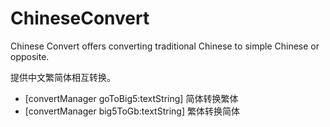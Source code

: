 ChineseConvert
==============

Chinese Convert offers converting traditional Chinese to simple Chinese or opposite.

提供中文繁简体相互转换。

* [convertManager goToBig5:textString] 简体转换繁体 
* [convertManager big5ToGb:textString]  繁体转换简体 


